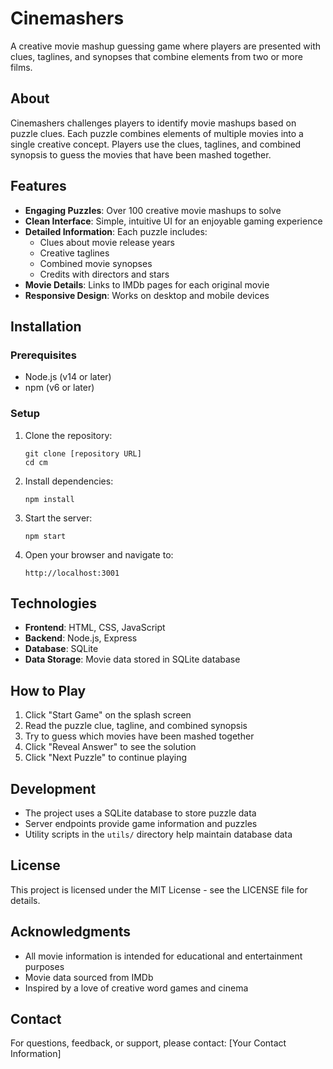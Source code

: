 # Cinemashers

A creative movie mashup guessing game where players are presented with clues, taglines, and synopses that combine elements from two or more films.

## About

Cinemashers challenges players to identify movie mashups based on puzzle clues. Each puzzle combines elements of multiple movies into a single creative concept. Players use the clues, taglines, and combined synopsis to guess the movies that have been mashed together.

## Features

- **Engaging Puzzles**: Over 100 creative movie mashups to solve
- **Clean Interface**: Simple, intuitive UI for an enjoyable gaming experience
- **Detailed Information**: Each puzzle includes:
  - Clues about movie release years
  - Creative taglines
  - Combined movie synopses
  - Credits with directors and stars
- **Movie Details**: Links to IMDb pages for each original movie
- **Responsive Design**: Works on desktop and mobile devices

## Installation

### Prerequisites

- Node.js (v14 or later)
- npm (v6 or later)

### Setup

1. Clone the repository:
   ```
   git clone [repository URL]
   cd cm
   ```

2. Install dependencies:
   ```
   npm install
   ```

3. Start the server:
   ```
   npm start
   ```

4. Open your browser and navigate to:
   ```
   http://localhost:3001
   ```

## Technologies

- **Frontend**: HTML, CSS, JavaScript
- **Backend**: Node.js, Express
- **Database**: SQLite
- **Data Storage**: Movie data stored in SQLite database

## How to Play

1. Click "Start Game" on the splash screen
2. Read the puzzle clue, tagline, and combined synopsis
3. Try to guess which movies have been mashed together
4. Click "Reveal Answer" to see the solution
5. Click "Next Puzzle" to continue playing

## Development

- The project uses a SQLite database to store puzzle data
- Server endpoints provide game information and puzzles
- Utility scripts in the `utils/` directory help maintain database data

## License

This project is licensed under the MIT License - see the LICENSE file for details.

## Acknowledgments

- All movie information is intended for educational and entertainment purposes
- Movie data sourced from IMDb
- Inspired by a love of creative word games and cinema

## Contact

For questions, feedback, or support, please contact: [Your Contact Information]
